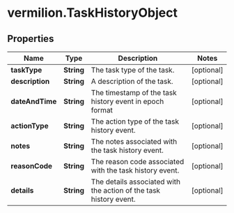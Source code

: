 # vermilion.TaskHistoryObject

## Properties

Name | Type | Description | Notes
------------ | ------------- | ------------- | -------------
**taskType** | **String** | The task type of the task. | [optional] 
**description** | **String** | A description of the task. | [optional] 
**dateAndTime** | **String** | The timestamp of the task history event in epoch format | [optional] 
**actionType** | **String** | The action type of the task history event. | [optional] 
**notes** | **String** | The notes associated with the task history event. | [optional] 
**reasonCode** | **String** | The reason code associated with the task history event. | [optional] 
**details** | **String** | The details associated with the action of the task history event. | [optional] 


